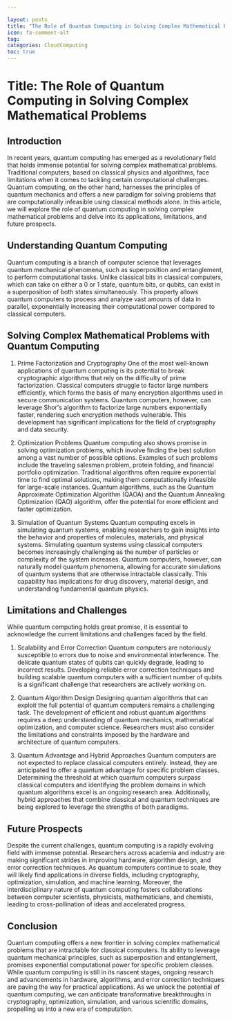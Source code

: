 ```yaml
---

layout: posts
title: "The Role of Quantum Computing in Solving Complex Mathematical Problems"
icon: fa-comment-alt
tag:      
categories: CloudComputing
toc: true
---
```




# Title: The Role of Quantum Computing in Solving Complex Mathematical Problems

## Introduction

In recent years, quantum computing has emerged as a revolutionary field that holds immense potential for solving complex mathematical problems. Traditional computers, based on classical physics and algorithms, face limitations when it comes to tackling certain computational challenges. Quantum computing, on the other hand, harnesses the principles of quantum mechanics and offers a new paradigm for solving problems that are computationally infeasible using classical methods alone. In this article, we will explore the role of quantum computing in solving complex mathematical problems and delve into its applications, limitations, and future prospects.

## Understanding Quantum Computing

Quantum computing is a branch of computer science that leverages quantum mechanical phenomena, such as superposition and entanglement, to perform computational tasks. Unlike classical bits in classical computers, which can take on either a 0 or 1 state, quantum bits, or qubits, can exist in a superposition of both states simultaneously. This property allows quantum computers to process and analyze vast amounts of data in parallel, exponentially increasing their computational power compared to classical computers.

## Solving Complex Mathematical Problems with Quantum Computing

1. Prime Factorization and Cryptography
One of the most well-known applications of quantum computing is its potential to break cryptographic algorithms that rely on the difficulty of prime factorization. Classical computers struggle to factor large numbers efficiently, which forms the basis of many encryption algorithms used in secure communication systems. Quantum computers, however, can leverage Shor's algorithm to factorize large numbers exponentially faster, rendering such encryption methods vulnerable. This development has significant implications for the field of cryptography and data security.

2. Optimization Problems
Quantum computing also shows promise in solving optimization problems, which involve finding the best solution among a vast number of possible options. Examples of such problems include the traveling salesman problem, protein folding, and financial portfolio optimization. Traditional algorithms often require exponential time to find optimal solutions, making them computationally infeasible for large-scale instances. Quantum algorithms, such as the Quantum Approximate Optimization Algorithm (QAOA) and the Quantum Annealing Optimization (QAO) algorithm, offer the potential for more efficient and faster optimization.

3. Simulation of Quantum Systems
Quantum computing excels in simulating quantum systems, enabling researchers to gain insights into the behavior and properties of molecules, materials, and physical systems. Simulating quantum systems using classical computers becomes increasingly challenging as the number of particles or complexity of the system increases. Quantum computers, however, can naturally model quantum phenomena, allowing for accurate simulations of quantum systems that are otherwise intractable classically. This capability has implications for drug discovery, material design, and understanding fundamental quantum physics.

## Limitations and Challenges

While quantum computing holds great promise, it is essential to acknowledge the current limitations and challenges faced by the field.

1. Scalability and Error Correction
Quantum computers are notoriously susceptible to errors due to noise and environmental interference. The delicate quantum states of qubits can quickly degrade, leading to incorrect results. Developing reliable error correction techniques and building scalable quantum computers with a sufficient number of qubits is a significant challenge that researchers are actively working on.

2. Quantum Algorithm Design
Designing quantum algorithms that can exploit the full potential of quantum computers remains a challenging task. The development of efficient and robust quantum algorithms requires a deep understanding of quantum mechanics, mathematical optimization, and computer science. Researchers must also consider the limitations and constraints imposed by the hardware and architecture of quantum computers.

3. Quantum Advantage and Hybrid Approaches
Quantum computers are not expected to replace classical computers entirely. Instead, they are anticipated to offer a quantum advantage for specific problem classes. Determining the threshold at which quantum computers surpass classical computers and identifying the problem domains in which quantum algorithms excel is an ongoing research area. Additionally, hybrid approaches that combine classical and quantum techniques are being explored to leverage the strengths of both paradigms.

## Future Prospects

Despite the current challenges, quantum computing is a rapidly evolving field with immense potential. Researchers across academia and industry are making significant strides in improving hardware, algorithm design, and error correction techniques. As quantum computers continue to scale, they will likely find applications in diverse fields, including cryptography, optimization, simulation, and machine learning. Moreover, the interdisciplinary nature of quantum computing fosters collaborations between computer scientists, physicists, mathematicians, and chemists, leading to cross-pollination of ideas and accelerated progress.

## Conclusion

Quantum computing offers a new frontier in solving complex mathematical problems that are intractable for classical computers. Its ability to leverage quantum mechanical principles, such as superposition and entanglement, promises exponential computational power for specific problem classes. While quantum computing is still in its nascent stages, ongoing research and advancements in hardware, algorithms, and error correction techniques are paving the way for practical applications. As we unlock the potential of quantum computing, we can anticipate transformative breakthroughs in cryptography, optimization, simulation, and various scientific domains, propelling us into a new era of computation.